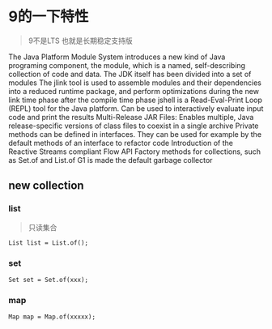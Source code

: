 
# 9的一下特性

> 9不是LTS 也就是长期稳定支持版


The Java Platform Module System introduces a new kind of Java programing component, the module, which is a named, self-describing collection of code and data. The JDK itself has been divided into a set of modules
The jlink tool is used to assemble modules and their dependencies into a reduced runtime package, and perform optimizations during the new link time phase after the compile time phase
jshell is a Read-Eval-Print Loop (REPL) tool for the Java platform. Can be used to interactively evaluate input code and print the results
Multi-Release JAR Files: Enables multiple, Java release-specific versions of class files to coexist in a single archive
Private methods can be defined in interfaces. They can be used for example by the default methods of an interface to refactor code
Introduction of the Reactive Streams compliant Flow API
Factory methods for collections, such as Set.of and List.of
G1 is made the default garbage collector



## new collection

### list




> 只读集合

```
List list = List.of();
```



### set



>

```
Set set = Set.of(xxx);
```



### map



>

```
Map map = Map.of(xxxxx);
```

